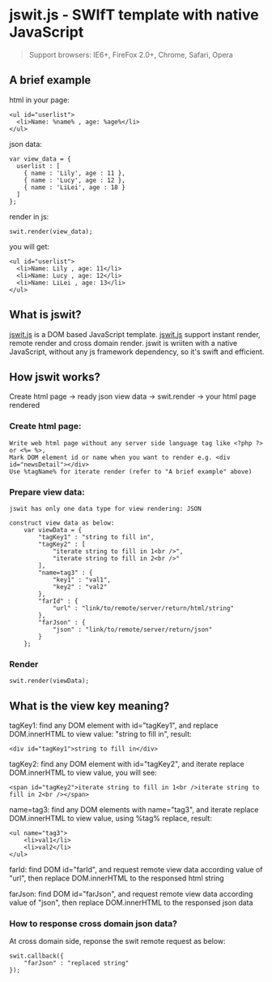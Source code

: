 # jswit.js - SWIfT template with native JavaScript

> Support browsers: IE6+, FireFox 2.0+, Chrome, Safari, Opera 

## A brief example

html in your page:

    <ul id="userlist">
      <li>Name: %name% , age: %age%</li>
    </ul>

json data:

    var view_data = {
      userlist : [
        { name : 'Lily', age : 11 },
        { name : 'Lucy', age : 12 },
        { name : 'LiLei', age : 18 }
      ]
    };

render in js:

    swit.render(view_data);
  
you will get:

    <ul id="userlist">
      <li>Name: Lily , age: 11</li>
      <li>Name: Lucy , age: 12</li>
      <li>Name: LiLei , age: 13</li>
    </ul>

## What is jswit?

[jswit.js](https://github.com/visvoy/jswit) is a DOM based JavaScript template. [jswit.js](https://github.com/visvoy/jswit) support instant render, remote render and cross domain render.
jswit is wriiten with a native JavaScript, without any js framework dependency, so it's swift and efficient.

## How jswit works?

Create html page -> ready json view data -> swit.render -> your html page rendered

### Create html page:

    Write web html page without any server side language tag like <?php ?> or <%= %>,
    Mark DOM element id or name when you want to render e.g. <div id="newsDetail"></div>
    Use %tagName% for iterate render (refer to "A brief example" above)

### Prepare view data:
    jswit has only one data type for view rendering: JSON
    
    construct view data as below:
        var viewData = {
            "tagKey1" : "string to fill in",
            "tagKey2" : [
                "iterate string to fill in 1<br />",
                "iterate string to fill in 2<br />"
            ],
            "name=tag3" : {
                "key1" : "val1",
                "key2" : "val2"
            },
            "farId" : {
                "url" : "link/to/remote/server/return/html/string"
            },
            "farJson" : {
                "json" : "link/to/remote/server/return/json"
            }
        };

### Render

    swit.render(viewData);
    
## What is the view key meaning?

tagKey1: find any DOM element with id="tagKey1", and replace DOM.innerHTML to view value: "string to fill in", result:

    <div id="tagKey1">string to fill in</div>

tagKey2: find any DOM element with id="tagKey2", and iterate replace DOM.innerHTML to view value, you will see:

    <span id="tagKey2">iterate string to fill in 1<br />iterate string to fill in 2<br /></span>

name=tag3: find any DOM elements with name="tag3", and iterate replace DOM.innerHTML to view value, using %tag% replace, result:

    <ul name="tag3">
        <li>val1</li>
        <li>val2</li>
    </ul>

farId: find DOM id="farId", and request remote view data according value of "url", then replace DOM.innerHTML to the responsed html string

farJson: find DOM id="farJson", and request remote view data according value of "json", then replace DOM.innerHTML to the responsed json data

### How to response cross domain json data?

At cross domain side, reponse the swit remote request as below:

    swit.callback({
        "farJson" : "replaced string"
    });




